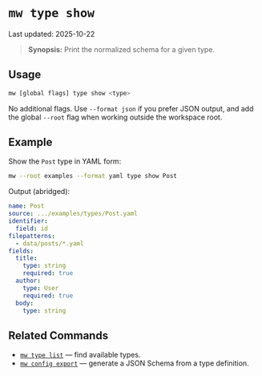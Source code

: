# `mw type show`

Last updated: 2025-10-22

> **Synopsis:** Print the normalized schema for a given type.

## Usage

```bash
mw [global flags] type show <type>
```

No additional flags. Use `--format json` if you prefer JSON output, and add the global `--root` flag when working outside the workspace root.

## Example

Show the `Post` type in YAML form:

```bash
mw --root examples --format yaml type show Post
```

Output (abridged):

```yaml
name: Post
source: .../examples/types/Post.yaml
identifier:
  field: id
filepatterns:
  - data/posts/*.yaml
fields:
  title:
    type: string
    required: true
  author:
    type: User
    required: true
  body:
    type: string
```

## Related Commands

- [`mw type list`](type-list.md) — find available types.
- [`mw config export`](config-export.md) — generate a JSON Schema from a type definition.
